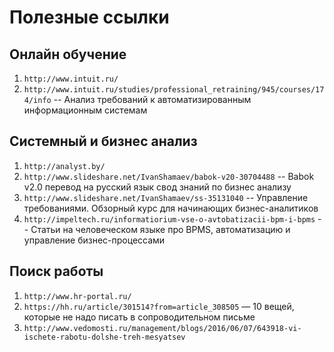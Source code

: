 # Полезные ссылки

## Онлайн обучение

1. `http://www.intuit.ru/`
1. `http://www.intuit.ru/studies/professional_retraining/945/courses/174/info` -- Анализ требований к автоматизированным информационным системам

## Системный и бизнес анализ

1. `http://analyst.by/`
1. `http://www.slideshare.net/IvanShamaev/babok-v20-30704488` -- Babok v2.0 перевод на русский язык свод знаний по бизнес анализу
1. `http://www.slideshare.net/IvanShamaev/ss-35131040` -- Управление требованиями. Обзорный курс для начинающих бизнес-аналитиков
1. `http://impeltech.ru/informatiorium-vse-o-avtobatizacii-bpm-i-bpms` -- Cтатьи на человеческом языке про BPMS, автоматизацию и управление бизнес-процессами

## Поиск работы

1. `http://www.hr-portal.ru/`
1. `https://hh.ru/article/301514?from=article_308505` — 10 вещей, которые не надо писать в сопроводительном письме
1. `http://www.vedomosti.ru/management/blogs/2016/06/07/643918-vi-ischete-rabotu-dolshe-treh-mesyatsev` 
